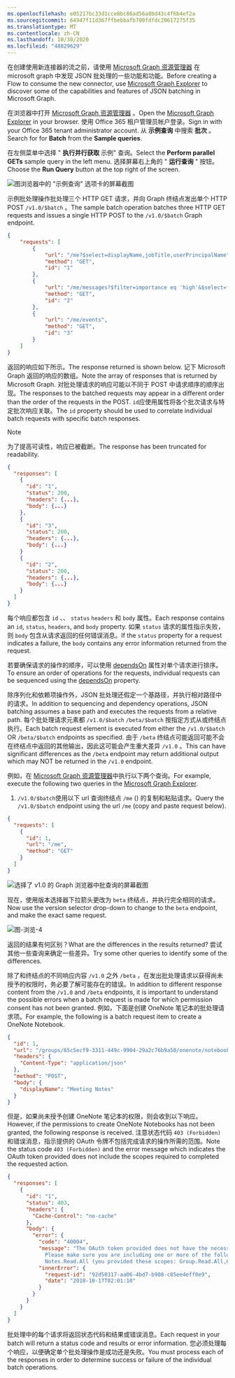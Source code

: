 ```yaml
---
ms.openlocfilehash: e05217bc33d1cce8bc86ad56a8bd43c4f6b4ef2a
ms.sourcegitcommit: 64947f11d367ffbebbafb700fdfdc20617275f35
ms.translationtype: MT
ms.contentlocale: zh-CN
ms.lasthandoff: 10/30/2020
ms.locfileid: "48829629"
---
```

<!-- markdownlint-disable MD002 MD041 -->

<span data-ttu-id="58df0-101">在创建使用新连接器的流之前，请使用 [Microsoft Graph 资源管理器](https://developer.microsoft.com/graph/graph-explorer) 在 microsoft graph 中发现 JSON 批处理的一些功能和功能。</span><span class="sxs-lookup"><span data-stu-id="58df0-101">Before creating a Flow to consume the new connector, use [Microsoft Graph Explorer](https://developer.microsoft.com/graph/graph-explorer) to discover some of the capabilities and features of JSON batching in Microsoft Graph.</span></span>

<span data-ttu-id="58df0-102">在浏览器中打开 [Microsoft Graph 资源管理器](https://developer.microsoft.com/graph/graph-explorer) 。</span><span class="sxs-lookup"><span data-stu-id="58df0-102">Open the [Microsoft Graph Explorer](https://developer.microsoft.com/graph/graph-explorer) in your browser.</span></span> <span data-ttu-id="58df0-103">使用 Office 365 租户管理员帐户登录。</span><span class="sxs-lookup"><span data-stu-id="58df0-103">Sign in with your Office 365 tenant administrator account.</span></span> <span data-ttu-id="58df0-104">从 **示例查询** 中搜索 **批次** 。</span><span class="sxs-lookup"><span data-stu-id="58df0-104">Search for for **Batch** from the **Sample queries**.</span></span>

<span data-ttu-id="58df0-105">在左侧菜单中选择 " **执行并行获取** 示例" 查询。</span><span class="sxs-lookup"><span data-stu-id="58df0-105">Select the **Perform parallel GETs** sample query in the left menu.</span></span> <span data-ttu-id="58df0-106">选择屏幕右上角的 " **运行查询** " 按钮。</span><span class="sxs-lookup"><span data-stu-id="58df0-106">Choose the **Run Query** button at the top right of the screen.</span></span>

![图浏览器中的 "示例查询" 选项卡的屏幕截图](./images/sample-queries.png)

<span data-ttu-id="58df0-108">示例批处理操作批处理三个 HTTP GET 请求，并向 Graph 终结点发出单个 HTTP POST `/v1.0/$batch` 。</span><span class="sxs-lookup"><span data-stu-id="58df0-108">The sample batch operation batches three HTTP GET requests and issues a single HTTP POST to the `/v1.0/$batch` Graph endpoint.</span></span>

```json
{
    "requests": [
        {
            "url": "/me?$select=displayName,jobTitle,userPrincipalName",
            "method": "GET",
            "id": "1"
        },
        {
            "url": "/me/messages?$filter=importance eq 'high'&$select=from,subject,receivedDateTime,bodyPreview",
            "method": "GET",
            "id": "2"
        },
        {
            "url": "/me/events",
            "method": "GET",
            "id": "3"
        }
    ]
}
```

<span data-ttu-id="58df0-109">返回的响应如下所示。</span><span class="sxs-lookup"><span data-stu-id="58df0-109">The response returned is shown below.</span></span> <span data-ttu-id="58df0-110">记下 Microsoft Graph 返回的响应的数组。</span><span class="sxs-lookup"><span data-stu-id="58df0-110">Note the array of responses that is returned by Microsoft Graph.</span></span> <span data-ttu-id="58df0-111">对批处理请求的响应可能以不同于 POST 中请求顺序的顺序出现。</span><span class="sxs-lookup"><span data-stu-id="58df0-111">The responses to the batched requests may appear in a different order than the order of the requests in the POST.</span></span> <span data-ttu-id="58df0-112">`id`应使用属性将各个批次请求与特定批次响应关联。</span><span class="sxs-lookup"><span data-stu-id="58df0-112">The `id` property should be used to correlate individual batch requests with specific batch responses.</span></span>

> [!NOTE]
> <span data-ttu-id="58df0-113">为了提高可读性，响应已被截断。</span><span class="sxs-lookup"><span data-stu-id="58df0-113">The response has been truncated for readability.</span></span>

```json
{
  "responses": [
    {
      "id": "1",
      "status": 200,
      "headers": {...},
      "body": {...}
    },
    {
      "id": "3",
      "status": 200,
      "headers": {...},
      "body": {...}
    }
    {
      "id": "2",
      "status": 200,
      "headers": {...},
      "body": {...}
    }
  ]
}
```

<span data-ttu-id="58df0-114">每个响应都包含 `id` 、、 `status` `headers` 和 `body` 属性。</span><span class="sxs-lookup"><span data-stu-id="58df0-114">Each response contains an `id`, `status`, `headers`, and `body` property.</span></span> <span data-ttu-id="58df0-115">如果 `status` 请求的属性指示失败，则 `body` 包含从请求返回的任何错误消息。</span><span class="sxs-lookup"><span data-stu-id="58df0-115">If the `status` property for a request indicates a failure, the `body` contains any error information returned from the request.</span></span>

<span data-ttu-id="58df0-116">若要确保请求的操作的顺序，可以使用 [dependsOn](https://docs.microsoft.com/graph/json-batching#sequencing-requests-with-the-dependson-property) 属性对单个请求进行排序。</span><span class="sxs-lookup"><span data-stu-id="58df0-116">To ensure an order of operations for the requests, individual requests can be sequenced using the [dependsOn](https://docs.microsoft.com/graph/json-batching#sequencing-requests-with-the-dependson-property) property.</span></span>

<span data-ttu-id="58df0-117">除序列化和依赖项操作外，JSON 批处理还假定一个基路径，并执行相对路径中的请求。</span><span class="sxs-lookup"><span data-stu-id="58df0-117">In addition to sequencing and dependency operations, JSON batching assumes a base path and executes the requests from a relative path.</span></span> <span data-ttu-id="58df0-118">每个批处理请求元素都 `/v1.0/$batch` `/beta/$batch` 按指定方式从或终结点执行。</span><span class="sxs-lookup"><span data-stu-id="58df0-118">Each batch request element is executed from either the `/v1.0/$batch` OR `/beta/$batch` endpoints as specified.</span></span> <span data-ttu-id="58df0-119">由于 `/beta` 终结点可能返回可能不会在终结点中返回的其他输出，因此这可能会产生重大差异 `/v1.0` 。</span><span class="sxs-lookup"><span data-stu-id="58df0-119">This can have significant differences as the `/beta` endpoint may return additional output which may NOT be returned in the `/v1.0` endpoint.</span></span>

<span data-ttu-id="58df0-120">例如，在 [Microsoft Graph 资源管理器](https://developer.microsoft.com/graph/graph-explorer)中执行以下两个查询。</span><span class="sxs-lookup"><span data-stu-id="58df0-120">For example, execute the following two queries in the [Microsoft Graph Explorer](https://developer.microsoft.com/graph/graph-explorer).</span></span>

1. <span data-ttu-id="58df0-121">`/v1.0/$batch`使用以下 url 查询终结点 `/me` () 的复制和粘贴请求。</span><span class="sxs-lookup"><span data-stu-id="58df0-121">Query the `/v1.0/$batch` endpoint using the url `/me` (copy and paste request below).</span></span>

```json
{
  "requests": [
    {
      "id": 1,
      "url": "/me",
      "method": "GET"
    }
  ]
}
```

![选择了 v1.0 的 Graph 浏览器中批查询的屏幕截图](./images/batch-v1.png)

<span data-ttu-id="58df0-123">现在，使用版本选择器下拉箭头更改为 `beta` 终结点，并执行完全相同的请求。</span><span class="sxs-lookup"><span data-stu-id="58df0-123">Now use the version selector drop-down to change to the `beta` endpoint, and make the exact same request.</span></span>

![图-浏览-4](./images/batch-beta.png)

<span data-ttu-id="58df0-125">返回的结果有何区别？</span><span class="sxs-lookup"><span data-stu-id="58df0-125">What are the differences in the results returned?</span></span> <span data-ttu-id="58df0-126">尝试其他一些查询来确定一些差异。</span><span class="sxs-lookup"><span data-stu-id="58df0-126">Try some other queries to identify some of the differences.</span></span>

<span data-ttu-id="58df0-127">除了和终结点的不同响应内容 `/v1.0` 之外 `/beta` ，在发出批处理请求以获得尚未授予的权限时，务必要了解可能存在的错误。</span><span class="sxs-lookup"><span data-stu-id="58df0-127">In addition to different response content from the `/v1.0` and `/beta` endpoints, it is important to understand the possible errors when a batch request is made for which permission consent has not been granted.</span></span> <span data-ttu-id="58df0-128">例如，下面是创建 OneNote 笔记本的批处理请求项。</span><span class="sxs-lookup"><span data-stu-id="58df0-128">For example, the following is a batch request item to create a OneNote Notebook.</span></span>

```json
{
  "id": 1,
  "url": "/groups/65c5ecf9-3311-449c-9904-29a2c76b9a50/onenote/notebooks",
  "headers": {
    "Content-Type": "application/json"
  },
  "method": "POST",
  "body": {
    "displayName": "Meeting Notes"
  }
}
```

<span data-ttu-id="58df0-129">但是，如果尚未授予创建 OneNote 笔记本的权限，则会收到以下响应。</span><span class="sxs-lookup"><span data-stu-id="58df0-129">However, if the permissions to create OneNote Notebooks has not been granted, the following response is received.</span></span> <span data-ttu-id="58df0-130">注意状态代码 `403 (Forbidden)` 和错误消息，指示提供的 OAuth 令牌不包括完成请求的操作所需的范围。</span><span class="sxs-lookup"><span data-stu-id="58df0-130">Note the status code `403 (Forbidden)` and the error message which indicates the OAuth token provided does not include the scopes required to completed the requested action.</span></span>

```json
{
  "responses": [
    {
      "id": "1",
      "status": 403,
      "headers": {
        "Cache-Control": "no-cache"
      },
      "body": {
        "error": {
          "code": "40004",
          "message": "The OAuth token provided does not have the necessary scopes to complete the request.
            Please make sure you are including one or more of the following scopes: Notes.ReadWrite.All,
            Notes.Read.All (you provided these scopes: Group.Read.All,Group.ReadWrite.All,User.Read,User.Read.All)",
          "innerError": {
            "request-id": "92d50317-aa06-4bd7-b908-c85ee4eff0e9",
            "date": "2018-10-17T02:01:10"
          }
        }
      }
    }
  ]
}
```

<span data-ttu-id="58df0-131">批处理中的每个请求将返回状态代码和结果或错误消息。</span><span class="sxs-lookup"><span data-stu-id="58df0-131">Each request in your batch will return a status code and results or error information.</span></span> <span data-ttu-id="58df0-132">您必须处理每个响应，以便确定单个批处理操作是成功还是失败。</span><span class="sxs-lookup"><span data-stu-id="58df0-132">You must process each of the responses in order to determine success or failure of the individual batch operations.</span></span>
